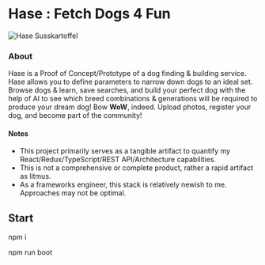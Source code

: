 # Hase : Fetch Dogs 4 Fun

![Hase Susskartoffel](./packages/react-host/src/images/app/Hase-Susskartoffel.jpg?raw=true)

### About

Hase is a Proof of Concept/Prototype of a dog finding & building service. Hase allows you to define parameters to narrow down dogs to an ideal set. Browse dogs & learn, save searches, and build your perfect dog with the help of AI to see which breed combinations & generations will be required to produce your dream dog! Bow **WoW**, indeed. Upload photos, register your dog, and become part of the community!

#### Notes

* This project primarily serves as a tangible artifact to quantify my React/Redux/TypeScript/REST API/Architecture capabilities.
* This is not a comprehensive or complete product, rather a rapid artifact as litmus.
* As a frameworks engineer, this stack is relatively newish to me. Approaches may not be optimal.

## Start

npm i

npm run boot